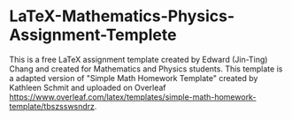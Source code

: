 # LaTeX-Mathematics-Physics-Assignment-Templete
This is a free LaTeX assignment template created by Edward (Jin-Ting) Chang and created for Mathematics and Physics students. This template is a adapted version of "Simple Math Homework Template" created by Kathleen Schmit and uploaded on Overleaf https://www.overleaf.com/latex/templates/simple-math-homework-template/tbszsswsndrz.
